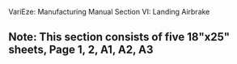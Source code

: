 VariEze: Manufacturing Manual Section VI: Landing Airbrake

## Note: This section consists of five 18"x25" sheets, Page 1, 2, A1, A2, A3

